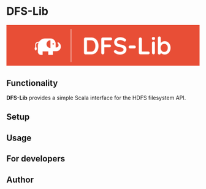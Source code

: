 # DFS-Lib

![](./assets/dfs-lib.png)

## Functionality

**DFS-Lib** provides a simple Scala interface for the HDFS filesystem API.

## Setup

## Usage

## For developers

## Author
